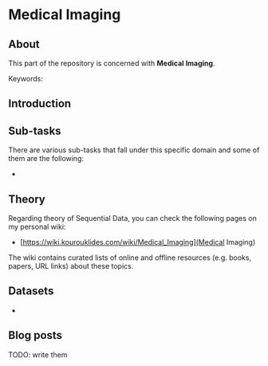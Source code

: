 # Medical Imaging

## About
This part of the repository is concerned with __Medical Imaging__.

Keywords: 

## Introduction



## Sub-tasks
There are various sub-tasks that fall under this specific domain and some of them are the following:

- 

## Theory
Regarding theory of Sequential Data, you can check the following pages on my personal wiki:

- [https://wiki.kourouklides.com/wiki/Medical_Imaging](Medical Imaging)

The wiki contains curated lists of online and offline resources (e.g. books, papers, URL links) about these topics.

## Datasets
 - 

## Blog posts

TODO: write them
